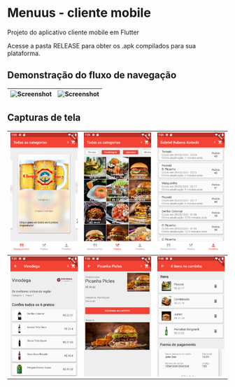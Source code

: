 # Menuus - cliente mobile

Projeto do aplicativo cliente mobile em Flutter

Acesse a pasta RELEASE para obter os .apk compilados para sua plataforma.


## Demonstração do fluxo de navegação
![Screenshot](RELEASE/fluxo-restaurantes.gif) | ![Screenshot](RELEASE/fluxo-pratos.gif)
:-------------------------:|:-------------------------:

## Capturas de tela
![Screenshot](RELEASE/lista-restaurantes.png) | ![Screenshot](RELEASE/lista-pratos.png) | ![Screenshot](RELEASE/pedidos-realizados.png)
:-------------------------:|:-------------------------:|:-------------------------:
![Screenshot](RELEASE/detalhe-restaurante.png) | ![Screenshot](RELEASE/detalhe-prato.png) | ![Screenshot](RELEASE/detalhe-carrinho.png)

